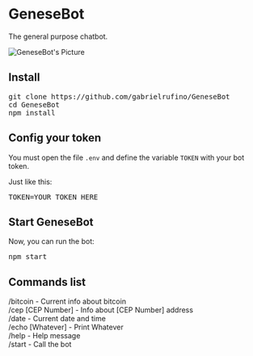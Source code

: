 # GeneseBot

The general purpose chatbot.

![GeneseBot's Picture](https://cdn.pixabay.com/photo/2016/02/22/00/25/robot-1214536_960_720.png)

## Install

<pre>
git clone https://github.com/gabrielrufino/GeneseBot
cd GeneseBot
npm install
</pre>

## Config your token
You must open the file <code>.env</code> and define the variable <code>TOKEN</code> with your bot token.

Just like this:
<pre>
TOKEN=YOUR_TOKEN_HERE
</pre>

## Start GeneseBot

Now, you can run the bot:
<pre>
npm start
</pre>

## Commands list

/bitcoin - Current info about bitcoin<br>
/cep [CEP Number] - Info about [CEP Number] address<br>
/date - Current date and time<br>
/echo [Whatever] - Print Whatever<br>
/help - Help message<br>
/start - Call the bot<br>
